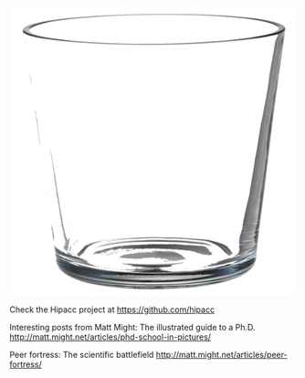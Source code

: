 ![Image](glass.png)


Check the Hipacc project at
https://github.com/hipacc

Interesting posts from Matt Might:
The illustrated guide to a Ph.D.
http://matt.might.net/articles/phd-school-in-pictures/

Peer fortress: The scientific battlefield
http://matt.might.net/articles/peer-fortress/



